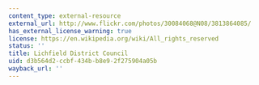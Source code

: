 ```yaml
---
content_type: external-resource
external_url: http://www.flickr.com/photos/30084068@N08/3813864085/
has_external_license_warning: true
license: https://en.wikipedia.org/wiki/All_rights_reserved
status: ''
title: Lichfield District Council
uid: d3b564d2-ccbf-434b-b8e9-2f275904a05b
wayback_url: ''
---
```

